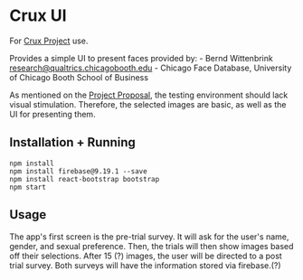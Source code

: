 # Crux UI

For [Crux Project](https://github.com/abril-AL/Crux) use.

Provides a simple UI to present faces provided by:
    - Bernd Wittenbrink <research@qualtrics.chicagobooth.edu> 
    - Chicago Face Database, University of Chicago Booth School of Business

As mentioned on the [Project Proposal](https://github.com/abril-AL/Crux/blob/main/EEG%20Tinder%20Proposal.pdf), the testing environment should lack visual stimulation.
Therefore, the selected images are basic, as well as the UI for presenting them.

## Installation + Running
```
npm install
npm install firebase@9.19.1 --save
npm install react-bootstrap bootstrap
npm start
```

## Usage
The app's first screen is the pre-trial survey.
It will ask for the user's name, gender, and sexual preference.
Then, the trials will then show images based off their selections.
After 15 (?) images, the user will be directed to a post trial survey.
Both surveys will have the information stored via firebase.(?)

